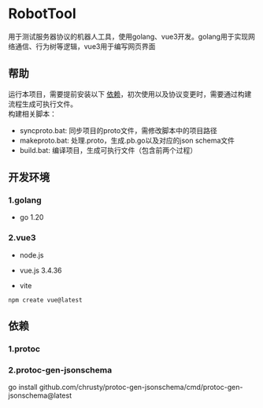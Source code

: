 # RobotTool
用于测试服务器协议的机器人工具，使用golang、vue3开发。golang用于实现网络通信、行为树等逻辑，vue3用于编写网页界面

## 帮助
运行本项目，需要提前安装以下 [依赖](#依赖)，初次使用以及协议变更时，需要通过构建流程生成可执行文件。   
构建相关脚本：
- syncproto.bat: 同步项目的proto文件，需修改脚本中的项目路径
- makeproto.bat: 处理.proto，生成.pb.go以及对应的json schema文件
- build.bat: 编译项目，生成可执行文件（包含前两个过程）

## 开发环境
### 1.golang
- go 1.20

### 2.vue3
- node.js

- vue.js 3.4.36

- vite
```
npm create vue@latest
```

## 依赖
### 1.protoc

### 2.protoc-gen-jsonschema
go install github.com/chrusty/protoc-gen-jsonschema/cmd/protoc-gen-jsonschema@latest